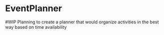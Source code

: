 # EventPlanner
#WIP
Planning to create a planner that would organize activities in the best way based on time availability

